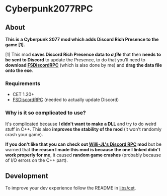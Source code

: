 # Cyberpunk2077RPC

## About

**This is a Cyberpunk 2077 mod which adds Discord Rich Presence to the game \[1].**

\[1] This mod **saves Discord Rich Presence data to *a file*** that then **needs to be sent to
Discord** to update the Presence, to do that you'll need to **download [FSDiscordRPC](https://github.com/Marco4413/FSDiscordRPC)**
(which is also done by me) and **drag the data file onto the exe**.

### Requirements

 - CET 1.20+
 - [FSDiscordRPC](https://github.com/Marco4413/FSDiscordRPC) (needed to actually update Discord)

### Why is it so complicated to use?

It's complicated because **I didn't want to make a DLL** and try to do weird stuff in C++.
This also **improves the stability of the mod** (it won't randomly crash your game).

**If you don't like that you can check out [Willi-JL's Discord RPC](https://github.com/Willy-JL/CP77-Discord-RPC)
mod** but be warned that **the reason I made this mod is because the one I linked didn't work properly for me**,
it caused **random game crashes** (probably because of I/O errors on the C++ part).

## Development

To improve your dev experience follow the README in [libs/cet](libs/cet/README.md).
